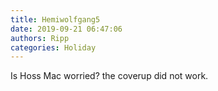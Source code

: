 ```yaml
---
title: Hemiwolfgang5
date: 2019-09-21 06:47:06
authors: Ripp
categories: Holiday
---
```


 Is Hoss Mac worried? the coverup did not work.